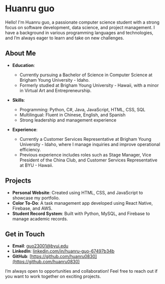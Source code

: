 # Huanru guo

Hello! I'm Huanru guo, a passionate computer science student with a strong focus on software development, data science, and project management. I have a background in various programming languages and technologies, and I’m always eager to learn and take on new challenges.

## About Me

- **Education**: 
  - Currently pursuing a Bachelor of Science in Computer Science at Brigham Young University - Idaho.
  - Formerly studied at Brigham Young University - Hawaii, with a minor in Virtual Art and Entrepreneurship.

- **Skills**: 
  - Programming: Python, C#, Java, JavaScript, HTML, CSS, SQL
  - Multilingual: Fluent in Chinese, English, and Spanish
  - Strong leadership and management experience

- **Experience**:
  - Currently a Customer Services Representative at Brigham Young University - Idaho, where I manage inquiries and improve operational efficiency.
  - Previous experience includes roles such as Stage Manager, Vice President of the China Club, and Customer Services Representative at BYU - Hawaii.
  
## Projects

- **Personal Website**: Created using HTML, CSS, and JavaScript to showcase my portfolio.
- **Color To-Do**: A task management app developed using React Native, Firebase, and AWS.
- **Student Record System**: Built with Python, MySQL, and Firebase to manage academic records.

## Get in Touch

- **Email**: [guo23001@byui.edu](mailto:guo23001@byui.edu)
- **LinkedIn**: [linkedin.com/in/huanru-guo-67497b34b](https://www.linkedin.com/in/huanru-guo-67497b34b)
- **GitHub**: [https://github.com/huanru0830](https://github.com/huanru0830)

I’m always open to opportunities and collaboration! Feel free to reach out if you want to work together on exciting projects.
